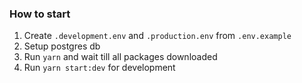 ### How to start
1. Create `.development.env` and `.production.env` from  `.env.example`
2. Setup postgres db
3. Run `yarn` and wait till all packages downloaded
4. Run `yarn start:dev` for development

